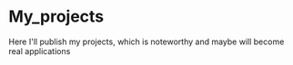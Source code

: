# My_projects
Here I'll publish my projects, which is noteworthy and maybe will become real applications
